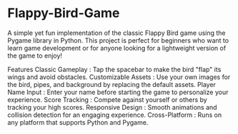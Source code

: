 # Flappy-Bird-Game
A simple yet fun implementation of the classic Flappy Bird game using the Pygame library in Python. This project is perfect for beginners who want to learn game development or for anyone looking for a lightweight version of the game to enjoy!

Features
Classic Gameplay : Tap the spacebar to make the bird "flap" its wings and avoid obstacles.
Customizable Assets : Use your own images for the bird, pipes, and background by replacing the default assets.
Player Name Input : Enter your name before starting the game to personalize your experience.
Score Tracking : Compete against yourself or others by tracking your high scores.
Responsive Design : Smooth animations and collision detection for an engaging experience.
Cross-Platform : Runs on any platform that supports Python and Pygame.



